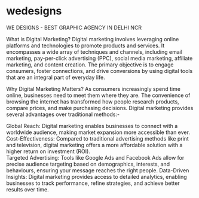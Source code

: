 # wedesigns
WE DESIGNS - BEST GRAPHIC AGENCY IN DELHI NCR


What is Digital Marketing?
Digital marketing involves leveraging online platforms and technologies to promote products and services. It encompasses a wide array of techniques and channels, including email marketing, pay-per-click advertising (PPC), social media marketing, affiliate marketing, and content creation. The primary objective is to engage consumers, foster connections, and drive conversions by using digital tools that are an integral part of everyday life.

Why Digital Marketing Matters?
As consumers increasingly spend time online, businesses need to meet them where they are. The convenience of browsing the internet has transformed how people research products, compare prices, and make purchasing decisions. Digital marketing provides several advantages over traditional methods:-

Global Reach: Digital marketing enables businesses to connect with a worldwide audience, making market expansion more accessible than ever.
Cost-Effectiveness: Compared to traditional advertising methods like print and television, digital marketing offers a more affordable solution with a higher return on investment (ROI).  
Targeted Advertising: Tools like Google Ads and Facebook Ads allow for precise audience targeting based on demographics, interests, and behaviours, ensuring your message reaches the right people.
Data-Driven Insights: Digital marketing provides access to detailed analytics, enabling businesses to track performance, refine strategies, and achieve better results over time.
